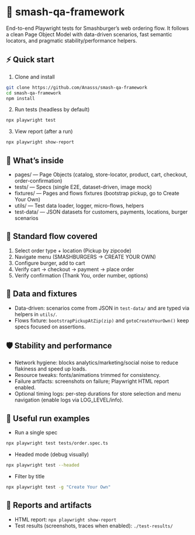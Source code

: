 # 🚀 smash-qa-framework

End-to-end Playwright tests for Smashburger’s web ordering flow. It follows a clean Page Object Model with data-driven scenarios, fast semantic locators, and pragmatic stability/performance helpers.

## ⚡ Quick start

1) Clone and install

```bash
git clone https://github.com/Anasss/smash-qa-framework
cd smash-qa-framework
npm install
```

2) Run tests (headless by default)

```bash
npx playwright test
```

3) View report (after a run)

```bash
npx playwright show-report
```

## 🧰 What’s inside

- pages/ — Page Objects (catalog, store-locator, product, cart, checkout, order-confirmation)
- tests/ — Specs (single E2E, dataset-driven, image mock)
- fixtures/ — Pages and flows fixtures (bootstrap pickup, go to Create Your Own)
- utils/ — Test data loader, logger, micro-flows, helpers
- test-data/ — JSON datasets for customers, payments, locations, burger scenarios

## 🧭 Standard flow covered

1. Select order type + location (Pickup by zipcode)
2. Navigate menu (SMASHBURGERS → CREATE YOUR OWN)
3. Configure burger, add to cart
4. Verify cart → checkout → payment → place order
5. Verify confirmation (Thank You, order number, options)

## 🧩 Data and fixtures

- Data-driven: scenarios come from JSON in `test-data/` and are typed via helpers in `utils/`.
- Flows fixture: `bootstrapPickupAtZip(zip)` and `gotoCreateYourOwn()` keep specs focused on assertions.

## 🛡️ Stability and performance

- Network hygiene: blocks analytics/marketing/social noise to reduce flakiness and speed up loads.
- Resource tweaks: fonts/animations trimmed for consistency.
- Failure artifacts: screenshots on failure; Playwright HTML report enabled.
- Optional timing logs: per-step durations for store selection and menu navigation (enable logs via LOG_LEVEL/info).

## 🧪 Useful run examples

- Run a single spec

```bash
npx playwright test tests/order.spec.ts
```

- Headed mode (debug visually)

```bash
npx playwright test --headed
```

- Filter by title

```bash
npx playwright test -g "Create Your Own"
```

## 📄 Reports and artifacts

- HTML report: `npx playwright show-report`
- Test results (screenshots, traces when enabled): `./test-results/`
